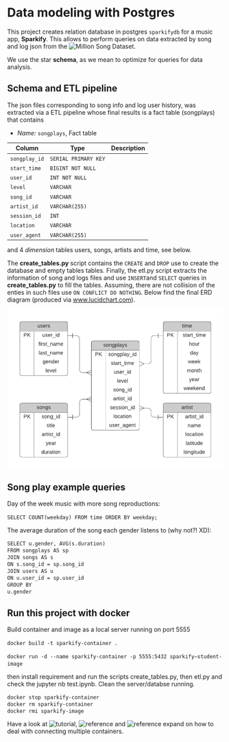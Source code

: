 # Data modeling with Postgres

This project creates relation database in postgres `sparkifydb` for a music app, **Sparkify**. 
This allows to perform queries on data extracted by song and log json
from the ![Million Song Dataset](http://millionsongdataset.com/).

We use the star **schema**, as we mean to optimize for queries for data analysis.


## Schema and ETL pipeline

The json files corresponding to song info and log user history, 
was extracted via a ETL pipeline whose final results is a 
fact table (songplays) that contains 

- *Name:* `songplays`,  Fact table

| Column | Type | Description 
| ------ | ---- | ----------------------- |
| `songplay_id` | `SERIAL PRIMARY KEY` | 
| `start_time` | `BIGINT NOT NULL` | 
| `user_id` | `INT NOT NULL` | 
| `level` | `VARCHAR` | 
| `song_id` | `VARCHAR` | 
| `artist_id` | `VARCHAR(255)` | 
| `session_id` | `INT` | 
| `location` | `VARCHAR` | 
| `user_agent` | `VARCHAR(255)` | 

and 4 *dimension* tables users, songs, artists and  time, see below. 


The **create_tables.py** script contains the `CREATE` and  `DROP`  use to create the database and empty tables tables. 
Finally, the etl.py script extracts the information of song and logs files and use  `INSERT`and `SELECT` queries in **create_tables.py** to fill the tables. Assuming, there are not collision of the enties in such files 
use `ON CONFLICT DO NOTHING`.  Below find the  final ERD diagram (produced via www.lucidchart.com).


<p align="center">
  <img  src="./media/ERD_sparkify.png">
</p>


## Song play example queries

Day of the week music with more song reproductions:

`SELECT COUNT(weekday) FROM time
ORDER BY weekday;`

The average duration of the song each gender listens to (why not?! XD):
```{sql}
SELECT u.gender, AVG(s.duration)
FROM songplays AS sp
JOIN songs AS s 
ON s.song_id = sp.song_id
JOIN users AS u
ON u.user_id = sp.user_id
GROUP BY 
u.gender
```

## Run this project with docker

Build container and image as a local server running on port 5555

`docker build -t sparkify-container .`

`docker run -d --name sparkify-container -p 5555:5432 sparkify—student-image`

then install requirement and run the scripts create_tables.py, then etl.py and check the jupyter nb test.ipynb.
Clean the server/databse running.

```{bash}
docker stop sparkify-container
docker rm sparkify-container
docker rmi sparkify-image
```

Have a look at ![tutorial](https://medium.com/@wkrzywiec/database-in-a-docker-container-how-to-start-and-whats-it-about-5e3ceea77e50), 
![reference](https://testdriven.io/blog/dockerizing-flask-with-postgres-gunicorn-and-nginx/) and 
![reference](https://stackoverflow.com/questions/53610266/cannot-connect-to-postgres-container-using-psycopg2) expand 
on how to deal with connecting multiple containers.

